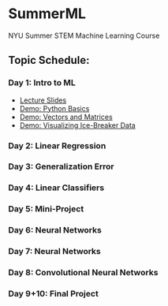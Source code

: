 # SummerML
NYU Summer STEM Machine Learning Course

## Topic Schedule:
### Day 1: Intro to ML
- [Lecture Slides](https://github.com/nikopj/SummerML/blob/master/Day1/Day1.pdf)
- [Demo: Python Basics](https://github.com/nikopj/SummerML/blob/master/Day1/python_basics.ipynb)
- [Demo: Vectors and Matrices](https://github.com/nikopj/SummerML/blob/master/Day1/vectors_matrices.ipynb)
- [Demo: Visualizing Ice-Breaker Data](https://github.com/nikopj/SummerML/blob/master/Day1/IceBreakerDemo.ipynb)
### Day 2: Linear Regression
### Day 3: Generalization Error
### Day 4: Linear Classifiers
### Day 5: Mini-Project 
### Day 6: Neural Networks
### Day 7: Neural Networks
### Day 8: Convolutional Neural Networks
### Day 9+10: Final Project

